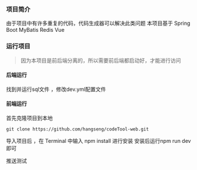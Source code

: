 ### 项目简介
由于项目中有许多重复的代码，代码生成器可以解决此类问题
本项目基于 Spring Boot  MyBatis Redis Vue


### 运行项目
>因为本项目是前后端分离的，所以需要前后端都启动好，才能进行访问
#### 后端运行
找到并运行sql文件 ，修改dev.yml配置文件
#### 前端运行
首先克隆项目到本地
```
git clone https://github.com/hangseng/codeTool-web.git
```
导入项目后 ，在 Terminal 中输入 npm install 进行安装
安装后运行npm run dev即可

推送测试
